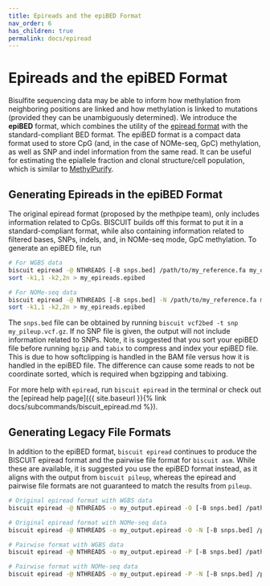 ```yaml
---
title: Epireads and the epiBED Format
nav_order: 6
has_children: true
permalink: docs/epiread
---
```


# Epireads and the epiBED Format

Bisulfite sequencing data may be able to inform how methylation from neighboring positions are linked and how
methylation is linked to mutations (provided they can be unambiguously determined). We introduce the **epiBED** format,
which combines the utility of the [epiread format](http://smithlabresearch.org/downloads/methpipe-manual.pdf) with the
standard-compliant BED format. The epiBED format is a compact data format used to store CpG (and, in the case of
NOMe-seq, GpC) methylation, as well as SNP and indel information from the same read. It can be useful for estimating the
epiallele fraction and clonal structure/cell population, which is similar to
[MethylPurify](https://genomebiology.biomedcentral.com/articles/10.1186/s13059-014-0419-x).

## Generating Epireads in the epiBED Format

The original epiread format (proposed by the methpipe team), only includes information related to CpGs. BISCUIT builds
off this format to put it in a standard-compliant format, while also containing information related to filtered bases,
SNPs, indels, and, in NOMe-seq mode, GpC methylation. To generate an epiBED file, run
```bash
# For WGBS data
biscuit epiread -@ NTHREADS [-B snps.bed] /path/to/my_reference.fa my_output.bam | \
sort -k1,1 -k2,2n > my_epireads.epibed

# For NOMe-seq data
biscuit epiread -@ NTHREADS [-B snps.bed] -N /path/to/my_reference.fa my_output.bam | \
sort -k1,1 -k2,2n > my_epireads.epibed
```
The `snps.bed` file can be obtained by running `biscuit vcf2bed -t snp my_pileup.vcf.gz`. If no SNP file is given, the
output will not include information related to SNPs. Note, it is suggested that you sort your epiBED file before
running `bgzip` and `tabix` to compress and index your epiBED file. This is due to how softclipping is handled in the
BAM file versus how it is handled in the epiBED file. The difference can cause some reads to not be coordinate sorted,
which is required when bgzipping and tabixing.

For more help with `epiread`, run `biscuit epiread` in the terminal or check out the
[epiread help page]({{ site.baseurl }}{% link docs/subcommands/biscuit_epiread.md %}).

## Generating Legacy File Formats

In addition to the epiBED format, `biscuit epiread` continues to produce the BISCUIT epiread format and the pairwise
file format for `biscuit asm`. While these are available, it is suggested you use the epiBED format instead, as it
aligns with the output from `biscuit pileup`, whereas the epiread and pairwise file formats are not guaranteed to match
the results from `pileup`.
```bash
# Original epiread format with WGBS data
biscuit epiread -@ NTHREADS -o my_output.epiread -O [-B snps.bed] /path/to/my_reference.fa my_output.bam

# Original epiread format with NOMe-seq data
biscuit epiread -@ NTHREADS -o my_output.epiread -O -N [-B snps.bed] /path/to/my_reference.fa my_output.bam

# Pairwise format with WGBS data
biscuit epiread -@ NTHREADS -o my_output.epiread -P [-B snps.bed] /path/to/my_reference.fa my_output.bam

# Pairwise format with NOMe-seq data
biscuit epiread -@ NTHREADS -o my_output.epiread -P -N [-B snps.bed] /path/to/my_reference.fa my_output.bam
```
